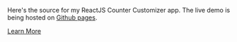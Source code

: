 Here's the source for my ReactJS Counter Customizer app. The live demo is being hosted on [Github pages](https://foresthoffman.github.io/react-counter/).

[Learn More](http://foresthoffman.com/react-counter-customizer/)